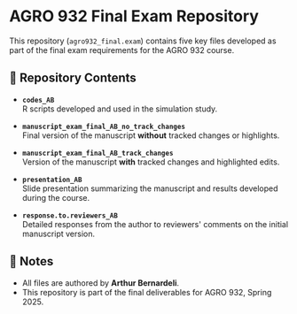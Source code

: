 # AGRO 932 Final Exam Repository

This repository (`agro932_final.exam`) contains five key files developed as part of the final exam requirements for the AGRO 932 course.

## 📂 Repository Contents

- **`codes_AB`**  
  R scripts developed and used in the simulation study.

- **`manuscript_exam_final_AB_no_track_changes`**  
  Final version of the manuscript **without** tracked changes or highlights.

- **`manuscript_exam_final_AB_track_changes`**  
  Version of the manuscript **with** tracked changes and highlighted edits.

- **`presentation_AB`**  
  Slide presentation summarizing the manuscript and results developed during the course.

- **`response.to.reviewers_AB`**  
  Detailed responses from the author to reviewers' comments on the initial manuscript version.

## 📌 Notes

- All files are authored by **Arthur Bernardeli**.
- This repository is part of the final deliverables for AGRO 932, Spring 2025.

